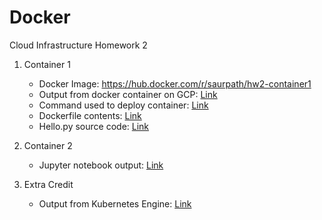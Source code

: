 # Docker
Cloud Infrastructure Homework 2

1. Container 1
    * Docker Image: https://hub.docker.com/r/saurpath/hw2-container1
    * Output from docker container on GCP: [Link](Container1/Docker%20Output%20Logs.png)
    * Command used to deploy container: [Link](Container1/Console-Commands.png)
    * Dockerfile contents: [Link](Container1/Dockerfile)
    * Hello.py source code: [Link](Container1/hello.py)


2. Container 2
    * Jupyter notebook output: [Link](Container2/jupyter-notebook.png)

3. Extra Credit
    * Output from Kubernetes Engine: [Link](Extra%20Credit/Result%20from%20Kubernetes.png)
